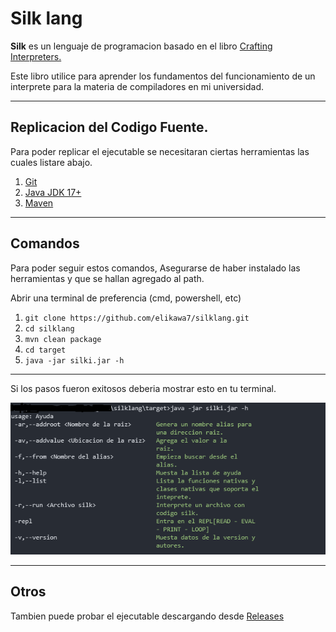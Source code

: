 
# Silk lang 
<p><b>Silk</b> es un lenguaje de programacion basado en el libro <a href="https://craftinginterpreters.com/">Crafting Interpreters.</a></p>
<p>Este libro utilice para aprender los fundamentos del funcionamiento de un interprete para la materia de compiladores en mi universidad.</p>
<hr>

## Replicacion del Codigo Fuente.
<p> Para poder replicar el ejecutable se necesitaran ciertas herramientas las cuales listare abajo.</p>
 <ol>
  <li><a href="https://git-scm.com/downloads"> Git </a></li>
   <li><a href="https://www.oracle.com/java/technologies/downloads/">Java JDK 17+ </a></li>
   <li><a href="https://maven.apache.org/download.cgi">Maven</a></li>
</ol> 
<hr>

## Comandos
<p>Para poder seguir estos comandos, Asegurarse de haber instalado las herramientas y que se hallan agregado al path.</p>
<p>Abrir una terminal de preferencia (cmd, powershell, etc)</p>

1. `git clone https://github.com/elikawa7/silklang.git` 
2. `cd silklang` 
3. `mvn clean package` 
4. `cd target` 
5. `java -jar silki.jar -h`  

<hr>
<p>Si los pasos fueron exitosos deberia mostrar esto en tu terminal. </p>

![Resultado](img/example.png?raw=true)


<hr>

## Otros
<p>Tambien puede probar el ejecutable descargando desde <a href="https://github.com/elikawa7/silklang/releases/tag/unique"> Releases </a></p>



